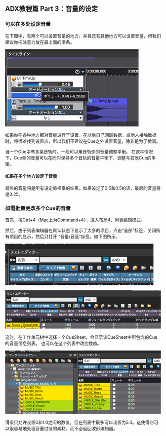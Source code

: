 ## ADX教程篇 Part 3：音量的设定

### 可以在多处设定音量
在下图中，有两个可以设置音量的地方，并且还有其他地方可以设置音量，但我们建议你把注意力放在最上面的滑条。

![](../images/volume.gif)

如果你在各种地方都对音量进行了设置，在以后自己回顾数据，或他人接触数据时，将很难找到设置点，所以我们不建议在Cue之外设置音量，除非是为了微调。

当一个Cue中有多条音轨时，一般可以用音轨侧的音量调整平衡。 在这种情况下，Cue侧的音量可以在同时保持多个音轨的音量平衡下，调整与其他Cue的平衡。

#### 如果在多个地方设定了音量
最终的音量将是所有设定值相乘的结果。如果设定了0.5和0.5的话，最后的音量将是0.25。

### 如需批量更改多个Cue的音量
首先，按Ctrl+4（Mac上为Command+4），进入布局4，列表编辑模式。

然后，由于列表编辑器在默认状态下显示了太多的项目，点击“全部”标签，关闭所有项目的显示，然后只打开 “音量/音高”标签，如下图所示。

![](../images/listedit.png)

![](../images/listedit2.png)

这时，在工作单元树中选择一个CueSheet，会显示该CueSheet中所包含的Cue的音量信息列表。 也可以在这个列表中改变数值。

![](../images/list_volume.png)

滑条只允许设置0和1.0之间的数值，但在列表中最多可以设置为5.0。这使得它可以很容易地处理音量过低的素材，而不必返回波形编辑器。